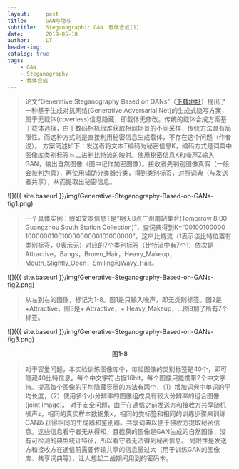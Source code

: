 ```yaml
---
layout:     post
title:      GAN与隐写
subtitle:   Steganographic GAN：载体合成(1)
date:       2019-05-10
author:     LT
header-img: 
catalog: true
tags:
    - GAN
    - Steganography
    - 载体合成
---
```




>论文“Generative Steganography Based on GANs”（[下载地址](https://doi.org/10.1007/978-3-030-00021-9_48)）提出了一种基于生成对抗网络(Generative Adversarial Net)的生成式隐写方案，属于无载体(coverless)信息隐藏，即载体无修改。传统的载体合成方案基于载体选择，由于数码相机很难获取相同场景的不同采样，传统方法具有局限性。而这种方式则是直接利用秘密信息生成载体，不存在这个问题（作者说）。
>方案简述如下：发送者将文本T编码为秘密信息K，编码方式是词典中图像库类别标签与二进制比特流的映射。使用秘密信息K和噪声Z输入GAN，输出自然图像（图中记作加密图像）。接收者先判别图像真假（一般会被判为真），再使用辅助分类器分类，得到类别标签，对照词典（与发送者共享），从而提取出秘密信息。

![]({{ site.baseurl }}/img/Generative-Steganography-Based-on-GANs-fig1.png)

>一个具体实例：假如文本信息T是“明天8点广州南站集合(Tomorrow 8:00 Guangzhou South Station Collection)”，查词典得到K=“00100100000 10000001001000000000101000000”。这串比特流（1表示该比特位置有类别标签，0表示无）对应的7个类别标签（比特流中有7个1）依次是Attractive，Bangs，Brown_Hair，Heavy_Makeup，Mouth_Slightly_Open，Smiling和Wavy_Hair。

![]({{ site.baseurl }}/img/Generative-Steganography-Based-on-GANs-fig2.png)

>从左到右的图像，标记为1-8。图1是只输入噪声，即无类别标签。图2是+Attractive，图3是+ Attractive，+ Heavy_Makeup，…图8加了所有7个标签。

![]({{ site.baseurl }}/img/Generative-Steganography-Based-on-GANs-fig3.png)
<center>图1-8</center>

>对于容量问题，本实验训练图像库中，每幅图像的类别标签是40个，即可隐藏40比特信息。每个中文字符占据16bit，每个图像只能携带2个中文字符。提高每个图像的平均隐藏容量的方法有两个，（1）增加词典中单词的平均长度，（2）使用多个小分辨率的图像组成具有较大分辨率的组合图像(joint image)。
>对于安全问题，由于在通信之前发送方和接收方共享随机噪声z，相同的真实样本数据集x，相同的类标签和相同的训练步骤来训练GAN以获得相同的生成器和鉴别器。共享词典以便于接收方提取秘密信息。这些信息看守者无从得知，且截获的图像是GAN生成的自然图像，没有可检测的典型统计特征，所以看守者无法得到秘密信息。
局限性是发送方和接收方在通信前需要传输共享的信息量过大（用于训练GAN的图像库、共享词典等），让人想起二战期间用到的密码本。

